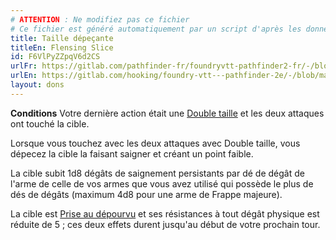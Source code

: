 ```yaml
---
# ATTENTION : Ne modifiez pas ce fichier
# Ce fichier est généré automatiquement par un script d'après les données du module Foundry VTT officiel et de sa traduction
title: Taille dépeçante
titleEn: Flensing Slice
id: F6VlPyZZpqV6d2CS
urlFr: https://gitlab.com/pathfinder-fr/foundryvtt-pathfinder2-fr/-/blob/master/data/feats/F6VlPyZZpqV6d2CS.htm
urlEn: https://gitlab.com/hooking/foundry-vtt---pathfinder-2e/-/blob/master/packs/data/feats.db/flensing-slice.json
layout: dons
---
```

**Conditions** Votre dernière action était une [Double taille](double-taille.md) et les deux attaques ont touché la cible.

Lorsque vous touchez avec les deux attaques avec Double taille, vous dépecez la cible la faisant saigner et créant un point faible.

La cible subit 1d8 dégâts de saignement persistants par dé de dégât de l'arme de celle de vos armes que vous avez utilisé qui possède le plus de dés de dégâts (maximum 4d8 pour une arme de Frappe majeure).

La cible est [Prise au dépourvu](../conditions/pris-au-dépourvu.md) et ses résistances à tout dégât physique est réduite de 5 ; ces deux effets durent jusqu'au début de votre prochain tour.
